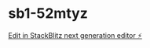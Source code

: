 # sb1-52mtyz

[Edit in StackBlitz next generation editor ⚡️](https://stackblitz.com/~/github.com/njaaag69/sb1-52mtyz)